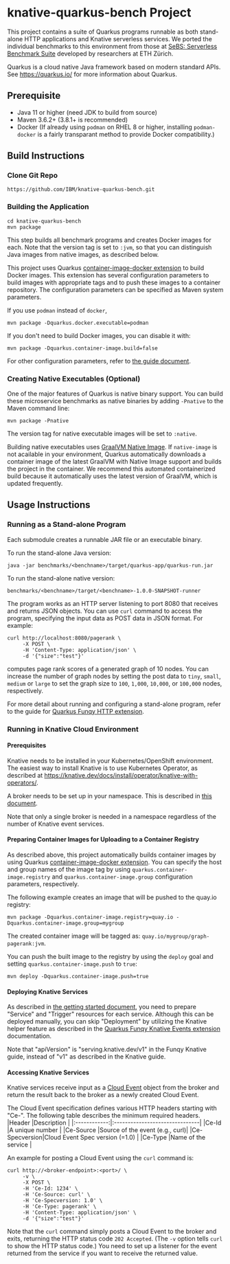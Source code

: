 # knative-quarkus-bench Project

This project contains a suite of Quarkus programs runnable as both stand-alone
HTTP applications and Knative serverless services.
We ported the individual benchmarks to this environment from those at
[SeBS: Serverless Benchmark Suite](https://github.com/spcl/serverless-benchmarks)
developed by researchers at ETH Z&uuml;rich.

Quarkus is a cloud native Java framework based on modern standard APIs.
See https://quarkus.io/ for more information about Quarkus.

## Prerequisite

* Java 11 or higher (need JDK to build from source)
* Maven 3.6.2+ (3.8.1+ is recommended)
* Docker  (If already using `podman` on RHEL 8 or higher, installing `podman-docker` is a fairly transparant method to provide Docker compatibility.)


## Build Instructions

### Clone Git Repo
```shell
https://github.com/IBM/knative-quarkus-bench.git
```

### Building the Application
```shell
cd knative-quarkus-bench
mvn package
```

This step builds all benchmark programs and creates Docker images for each.
Note that the version tag is set to `:jvm`, so that you can distinguish
Java images from native images, as described below.

This project uses Quarkus
[container-image-docker extension](https://quarkus.io/guides/container-image#docker)
to build Docker images.  This extension has several configuration parameters to build
images with appropriate tags and to push these images to a container repository.
The configuration parameters can be specified as Maven system parameters.

If you use `podman` instead of `docker`,
```shell
mvn package -Dquarkus.docker.executable=podman
```

If you don't need to build Docker images, you can disable it with:
```shell
mvn package -Dquarkus.container-image.build=false
```

For other configuration parameters, refer to
[the guide document](https://quarkus.io/guides/container-image#customizing).


### Creating Native Executables (Optional)

One of the major features of Quarkus is native binary support.
You can build these microservice benchmarks as native binaries
by adding `-Pnative` to the Maven command line:
```shell
mvn package -Pnative
```

The version tag for native executable images will be set to `:native`.

Building native executables uses
[GraalVM Native Image](https://www.graalvm.org/22.0/reference-manual/native-image/).
If `native-image` is not acailable in your environment, Quarkus automatically downloads
a container image of the latest GraalVM with Native Image support and builds the project
in the container.  We recommend this automated containerized build
because it automatically uses the latest version of GraalVM, which is updated frequently.


## Usage Instructions

### Running as a Stand-alone Program

Each submodule creates a runnable JAR file or an executable binary.

To run the stand-alone Java version:
```shell
java -jar benchmarks/<benchname>/target/quarkus-app/quarkus-run.jar
```
To run the stand-alone native version:
```shell
benchmarks/<benchname>/target/<benchname>-1.0.0-SNAPSHOT-runner
```

The program works as an HTTP server listening to port 8080 that receives and returns JSON objects.
You can use `curl` command to access the program, specifying the input data as POST data
in JSON format. For example:
```shell
curl http://localhost:8080/pagerank \
     -X POST \
     -H 'Content-Type: application/json' \
     -d '{"size":"test"}'
```
computes page rank scores of a generated graph of 10 nodes.
You can increase the number of graph nodes by setting the post data to `tiny`, `small`, `medium` or `large` to set the graph size to `100`, `1,000`, `10,000`, or `100,000` nodes, respectively.


For more detail about running and configuring a stand-alone program, refer to the guide for
[Quarkus Funqy HTTP extension](https://quarkus.io/guides/funqy-http).


### Running in Knative Cloud Environment

#### Prerequisites

Knative needs to be installed in your Kubernetes/OpenShift environment.
The easiest way to install Knative is to use Kubernetes Operator, as described at
https://knative.dev/docs/install/operator/knative-with-operators/.

A broker needs to be set up in your namespace.  This is described in
[this document](https://knative.dev/docs/eventing/getting-started/#adding-a-broker-to-the-namespace).

Note that only a single broker is needed in a namespace regardless of the number of
Knative event services.


#### Preparing Container Images for Uploading to a Container Registry

As described above, this project automatically builds container images by using Quarkus
[container-image-docker extension](https://quarkus.io/guides/container-image#docker).
You can specify the host and group names of the image tag by using
`quarkus.container-image.registry` and `quarkus.container-image.group` configuration
parameters, respectively.

The following example creates an image that will be pushed to the quay.io registry:
```shell
mvn package -Dquarkus.container-image.registry=quay.io -Dquarkus.container-image.group=mygroup
```
The created container image will be tagged as: `quay.io/mygroup/graph-pagerank:jvm`.

You can push the built image to the registry by using the `deploy` goal and setting
`quarkus.container-image.push` to `true`:
```shell
mvn deploy -Dquarkus.container-image.push=true
```


#### Deploying Knative Services

As described in
[the getting started document](https://knative.dev/docs/eventing/getting-started/),
you need to prepare "Service" and "Trigger" resources for each service.
Although this can be deployed manually, you can skip "Deployment"
by utilizing the Knative helper feature as described in the
[Quarkus Funqy Knative Events extension](https://quarkus.io/guides/funqy-knative-events) documentation.

Note that "apiVersion" is "serving.knative.dev/v1" in the Funqy Knative guide, instead of
"v1" as described in the Knative guide.


#### Accessing Knative Services

Knative services receive input as a [Cloud Event](https://cloudevents.io/) object
from the broker and return the result back to the broker as a newly created Cloud Event.

The Cloud Event specification defines various HTTP headers starting with "Ce-".
The following table describes the minimum required headers.
|Header        |Description                     |
|:------------:|:-------------------------------|
|Ce-Id         |A unique number                 |
|Ce-Source     |Source of the event (e.g., curl)|
|Ce-Specversion|Cloud Event Spec version (=1.0) |
|Ce-Type       |Name of the service             |

An example for posting a Cloud Event using the `curl` command is:
```shell
curl http://<broker-endpoint>:<port>/ \
     -v \
     -X POST \
     -H 'Ce-Id: 1234' \
     -H 'Ce-Source: curl' \
     -H 'Ce-Specversion: 1.0' \
     -H 'Ce-Type: pagerank' \
     -H 'Content-Type: application/json' \
     -d '{"size":"test"}'
```


Note that the `curl` command simply posts a Cloud Event to the broker and exits, returning the
HTTP status code `202 Accepted`. (The `-v` option tells `curl` to show the HTTP status code.)
You need to set up a listener for the event returned
from the service if you want to receive the returned value.
